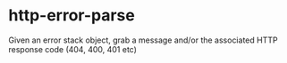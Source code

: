 http-error-parse
================

Given an error stack object, grab a message and/or the associated HTTP response code (404, 400, 401 etc)
